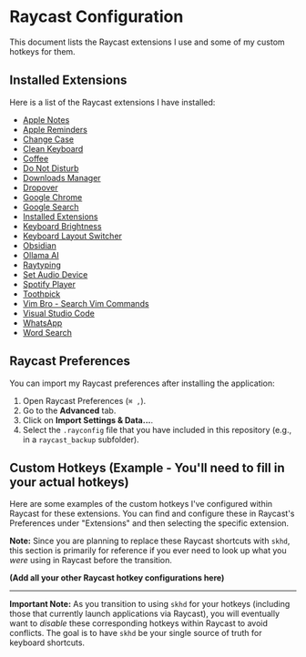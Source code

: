 # Raycast Configuration

This document lists the Raycast extensions I use and some of my custom hotkeys for them.

## Installed Extensions

Here is a list of the Raycast extensions I have installed:

* [Apple Notes](https://raycast.com/raycast/apple-notes)
* [Apple Reminders](https://raycast.com/raycast/apple-reminders)
* [Change Case](https://raycast.com/erics118/change-case)
* [Clean Keyboard](https://raycast.com/ike-gg/clean-keyboard)
* [Coffee](https://raycast.com/mooxl/coffee)
* [Do Not Disturb](https://raycast.com/yakitrak/do-not-disturb)
* [Downloads Manager](https://raycast.com/thomas/downloads-manager)
* [Dropover](https://raycast.com/jag-k/dropover)
* [Google Chrome](https://raycast.com/Codely/google-chrome)
* [Google Search](https://raycast.com/mblode/google-search)
* [Installed Extensions](https://raycast.com/pernielsentikaer/installed-extensions)
* [Keyboard Brightness](https://raycast.com/huzef44/keyboard-brightness)
* [Keyboard Layout Switcher](https://raycast.com/lucaschultz/input-switcher)
* [Obsidian](https://raycast.com/marcjulian/obsidian)
* [Ollama AI](https://raycast.com/massimiliano_pasquini/raycast-ollama)
* [Raytyping](https://raycast.com/louishuyng/raytyping)
* [Set Audio Device](https://raycast.com/benvp/audio-device)
* [Spotify Player](https://raycast.com/mattisssa/spotify-player)
* [Toothpick](https://raycast.com/VladCuciureanu/toothpick)
* [Vim Bro - Search Vim Commands](https://raycast.com/ajaypremshankar/vim-bro)
* [Visual Studio Code](https://raycast.com/thomas/visual-studio-code)
* [WhatsApp](https://raycast.com/vimtor/whatsapp)
* [Word Search](https://raycast.com/rishabswift/word-search)

## Raycast Preferences

You can import my Raycast preferences after installing the application:

1.  Open Raycast Preferences (`⌘ ,`).
2.  Go to the **Advanced** tab.
3.  Click on **Import Settings & Data...**.
4.  Select the `.rayconfig` file that you have included in this repository (e.g., in a `raycast_backup` subfolder).

## Custom Hotkeys (Example - You'll need to fill in your actual hotkeys)

Here are some examples of the custom hotkeys I've configured within Raycast for these extensions. You can find and configure these in Raycast's Preferences under "Extensions" and then selecting the specific extension.

**Note:** Since you are planning to replace these Raycast shortcuts with `skhd`, this section is primarily for reference if you ever need to look up what you *were* using in Raycast before the transition.

**(Add all your other Raycast hotkey configurations here)**

---

**Important Note:** As you transition to using `skhd` for your hotkeys (including those that currently launch applications via Raycast), you will eventually want to *disable* these corresponding hotkeys within Raycast to avoid conflicts. The goal is to have `skhd` be your single source of truth for keyboard shortcuts.
